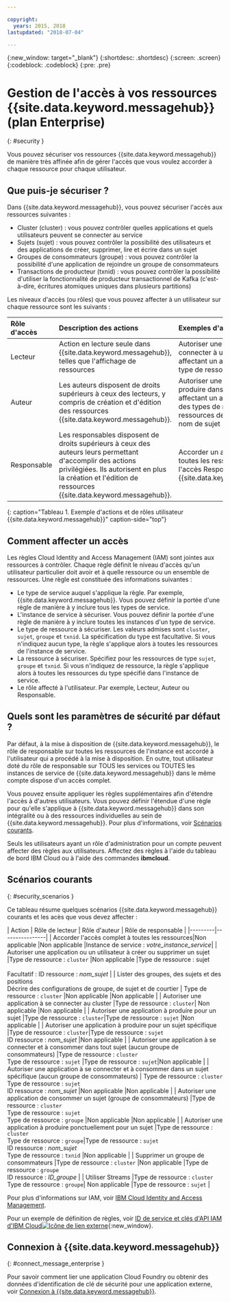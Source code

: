 ```yaml
---

copyright:
  years: 2015, 2018
lastupdated: "2018-07-04"

---
```


{:new_window: target="_blank"}
{:shortdesc: .shortdesc}
{:screen: .screen}
{:codeblock: .codeblock}
{:pre: .pre}

# Gestion de l'accès à vos ressources {{site.data.keyword.messagehub}} (plan Enterprise)
{: #security }

Vous pouvez sécuriser vos ressources {{site.data.keyword.messagehub}} de manière très affinée afin de gérer l'accès que vous voulez accorder à chaque ressource pour chaque utilisateur.

## Que puis-je sécuriser ?

Dans {{site.data.keyword.messagehub}}, vous pouvez sécuriser l'accès aux ressources suivantes :
* Cluster (cluster) : vous pouvez contrôler quelles applications et quels utilisateurs peuvent se connecter au service
* Sujets (sujet) : vous pouvez contrôler la possibilité des utilisateurs et des applications de créer, supprimer, lire et écrire dans un sujet 
* Groupes de consommateurs (groupe) : vous pouvez contrôler la possibilité d'une application de rejoindre un groupe de consommateurs 
* Transactions de producteur (txnid) : vous pouvez contrôler la possibilité d'utiliser la fonctionnalité de producteur transactionnel de Kafka (c'est-à-dire, écritures atomiques uniques dans plusieurs partitions)

Les niveaux d'accès (ou rôles) que vous pouvez affecter à un utilisateur sur chaque ressource sont les suivants :

| Rôle d'accès | Description des actions | Exemples d'actions |
|:-----------------|:-----------------|:-----------------|
|  Lecteur | Action en lecture seule dans {{site.data.keyword.messagehub}}, telles que l'affichage de ressources | Autoriser une application à se connecter à un cluster en affectant un accès en lecture au type de ressource cluster |
| Auteur | Les auteurs disposent de droits supérieurs à ceux des lecteurs, y compris de création et d'édition des ressources {{site.data.keyword.messagehub}}. | Autoriser une application à produire dans des sujets en affectant un accès en écriture à des types de nom de sujet et des ressources de type sujet et de nom de sujet|
| Responsable | Les responsables disposent de droits supérieurs à ceux des auteurs leurs permettant d'accomplir des actions privilégiées. Ils autorisent en plus la création et l'édition de ressources {{site.data.keyword.messagehub}}. | Accorder un accès complet à toutes les ressources affectant l'accès Responsable à l'instance {{site.data.keyword.messagehub}}|
{: caption="Tableau 1. Exemple d'actions et de rôles utilisateur {{site.data.keyword.messagehub}}" caption-side="top"}

<!-- comment from Charlie and my reply 
CM: need to confirm if hierarchical e.g. write includes read - and doc. 
KR: I think they do inherit the lower level access https://console.bluemix.net/docs/iam/users_roles.html#iamusermanrol 
-->


## Comment affecter un accès

Les règles Cloud Identity and Access Management (IAM) sont jointes aux ressources à contrôler. Chaque règle définit le niveau d'accès qu'un utilisateur particulier doit avoir et à quelle ressource ou un ensemble de ressources. Une règle est constituée des informations suivantes : 
* Le type de service auquel s'applique la règle. Par exemple, {{site.data.keyword.messagehub}}. Vous pouvez définir la portée d'une règle de manière à y inclure tous les types de service. 
* L'instance de service à sécuriser. Vous pouvez définir la portée d'une règle de manière à y inclure toutes les instances d'un type de service. 
* Le type de ressource à sécuriser. Les valeurs admises sont <code>cluster</code>, <code>sujet</code>, <code>groupe</code> et <code>txnid</code>. La spécification du type est facultative. Si vous n'indiquez aucun type, la règle s'applique alors à toutes les ressources de l'instance de service. 
* La ressource à sécuriser. Spécifiez pour les ressources de type <code>sujet</code>, <code>groupe</code> et <code>txnid</code>. Si vous n'indiquez de ressource, la règle s'applique alors à toutes les ressources du type spécifié dans l'instance de service. 
* Le rôle affecté à l'utilisateur. Par exemple, Lecteur, Auteur ou Responsable. 

## Quels sont les paramètres de sécurité par défaut ?

Par défaut, à la mise à disposition de {{site.data.keyword.messagehub}}, le rôle de responsable sur toutes les ressources de l'instance est accordé à l'utilisateur qui a procédé à la mise à disposition. En outre, tout utilisateur doté du rôle de responsable sur TOUS les services ou TOUTES les instances de service de {{site.data.keyword.messagehub}} dans le même compte dispose d'un accès complet. 

Vous pouvez ensuite appliquer les règles supplémentaires afin d'étendre l'accès à d'autres utilisateurs. Vous pouvez définir l'étendue d'une règle pour qu'elle s'applique à {{site.data.keyword.messagehub}} dans son intégralité ou à des ressources individuelles au sein de {{site.data.keyword.messagehub}}. Pour plus d'informations, voir [Scénarios courants](#security_scenarios).

Seuls les utilisateurs ayant un rôle d'administration pour un compte peuvent affecter des règles aux utilisateurs. Affectez des règles à l'aide du tableau de bord IBM Cloud ou à l'aide des commandes **ibmcloud**. 
<!--
For example steps for {{site.data.keyword.messagehub}}, see [Examples](#security_examples).
-->


## Scénarios courants
{: #security_scenarios }

Ce tableau résume quelques scénarios {{site.data.keyword.messagehub}} courants et les acès que vous devez affecter :

| Action | Rôle de lecteur | Rôle d'auteur | Rôle de responsable |
|---------|----------------|
| Accorder l'accès complet à toutes les ressources|Non applicable   |Non applicable  |Instance de service : <var class="keyword varname">votre_instance_service</var>|
| Autoriser une application ou un utilisateur à créer ou supprimer un sujet |Type de ressource : <code>cluster</code>   |Non applicable  |Type de ressource : sujet <br/><br/>Facultatif : ID ressource : <var class="keyword varname">nom_sujet</var> |
| Lister des groupes, des sujets et des positions <br/> Décrire des configurations de groupe, de sujet et de courtier | Type de ressource : <code>cluster</code>      |Non applicable  |Non applicable      |
| Autoriser une application à se connecter au cluster  |Type de ressource : <code>cluster</code>| Non applicable     |Non applicable      |
| Autoriser une application à produire pour un sujet  |Type de ressource : <code>cluster</code>|Type de ressource : <code>sujet</code> |Non applicable     |
| Autoriser une application à produire pour un sujet spécifique  |Type de ressource : <code>cluster</code>|Type de ressource : <code>sujet</code><br/>ID ressource : <var class="keyword varname">nom_sujet</var>      |Non applicable     |
| Autoriser une application à se connecter et à consommer dans tout sujet (aucun groupe de consommateurs)  |Type de ressource : <code>cluster</code> <br/>Type de ressource : <code>sujet</code> |Type de ressource : <code>sujet</code>|Non applicable     |
| Autoriser une application à se connecter et à consommer dans un sujet spécifique (aucun groupe de consommateurs)  | Type de ressource : <code>cluster</code> <br/>Type de ressource : <code>sujet</code><br/>ID ressource : <var class="keyword varname">nom_sujet</var> |Non applicable     |Non applicable     |
| Autoriser une application de consommer un sujet (groupe de consommateurs)  |Type de ressource : <code>cluster</code> <br/>Type de ressource : <code>sujet</code><br/> Type de ressource : <code>groupe</code> |Non applicable      |Non applicable     |
| Autoriser une application à produire ponctuellement pour un sujet  |Type de ressource : <code>cluster</code> <br/> Type de ressource : <code>groupe</code>|Type de ressource : <code>sujet</code> <br/>ID ressource : <var class="keyword varname">nom_sujet</var> <br/>Type de ressource : <code>txnid</code> |Non applicable     |
| Supprimer un groupe de consommateurs |Type de ressource : <code>cluster</code> |Non applicable  |Type de ressource : <code>groupe</code> <br/>ID ressource : <var class="keyword varname">ID_groupe</var>      |
| Utiliser Streams |Type de ressource : <code>cluster</code></br>Type de ressource : <code>groupe</code>| Non applicable  |Type de ressource : <code>sujet</code>    |

Pour plus d'informations sur IAM, voir
[IBM Cloud Identity and Access Management](/docs/iam/index.html#iamoverview).

Pour un exemple de définition de règles, voir
[ID de service et clés d'API IAM d'IBM Cloud![Icône de lien externe](../../icons/launch-glyph.svg "Icône de lien externe")](https://www.ibm.com/blogs/bluemix/2017/10/introducing-ibm-cloud-iam-service-ids-api-keys/){:new_window}.


## Connexion à {{site.data.keyword.messagehub}}
{: #connect_message_enterprise }

Pour savoir comment lier une application Cloud Foundry ou obtenir des données d'identification de clé de sécurité pour une application externe, voir [Connexion à {{site.data.keyword.messagehub}}](/docs/services/EventStreams/eventstreams127.html#connect_messagehub).

<!-- 28/06/18 - Karen: draft info only

## Examples
{: #security_examples }

I want to give a user access to create or delete a topic:

1. From the IBM Cloud dashboard, go to the **Manage** tab &gt; **Security** &gt; **Identity and Access**, and then select **Users**.
2. Click **Invite users**.
3. Specify the email address of the user that you want to invite.
4. In the **Access** section, expand the **Services** option.
5. Choose to assign access to a **Resource**.
6. In the **Services** section, select **{{site.data.keyword.messagehub}}**
7. In the **Region** section, make your selection.
8. In the **Service instance** section, locate your instance and select it.
9. In the **Resource type** section, enter **cluster**.
10. In the **Select roles** section, check the **Reader** box.
11. In the **Resource type** section, enter **topic**.
12. In the **Select roles** section, check the **Manager** box.
13. Click **Invite users**.

-->















